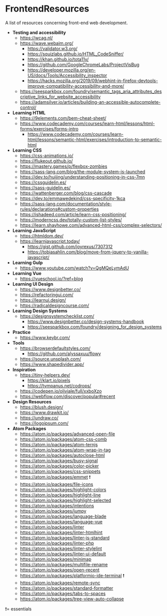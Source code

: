 
# FrontendResources
 A list of resources concerning front-end web development.

- **Testing and accessibility**
	- https://wcag.nl/
  - https://wave.webaim.org/
	- https://validator.w3.org/
	- https://squizlabs.github.io/HTML_CodeSniffer/
	- https://khan.github.io/tota11y/
	- https://github.com/GoogleChromeLabs/ProjectVisBug
	- https://developer.mozilla.org/en-US/docs/Tools/Accessibility_inspector
	- https://hacks.mozilla.org/2019/09/webhint-in-firefox-devtools-improve-compatibility-accessibility-and-more/
  - https://seesparkbox.com/foundry/semantic_tags_aria_attributes_descriptive_links_for_website_accessibility
  - https://adamsilver.io/articles/building-an-accessible-autocomplete-control/
- **Learning HTML**
	- https://9elements.com/bem-cheat-sheet/
  - https://www.codecademy.com/courses/learn-html/lessons/html-forms/exercises/forms-intro
	- https://www.codecademy.com/courses/learn-html/lessons/semantic-html/exercises/introduction-to-semantic-html
- **Learning CSS**
	- https://css-animations.io/
	- https://flukeout.github.io/
	- https://mastery.games/p/flexbox-zombies
	- https://sass-lang.com/blog/the-module-system-is-launched
	- https://dev.to/huijing/understanding-positioning-in-css-7mn
	- https://cssguidelin.es/
	- https://sass-guidelin.es/
  - https://wattenberger.com/blog/css-cascade
  - https://dev.to/emmawedekind/css-specificity-1kca
  - https://sass-lang.com/documentation/style-rules/declarations#custom-properties
  - https://ishadeed.com/article/learn-css-positioning/
  - https://moderncss.dev/totally-custom-list-styles/
  - https://learn.shayhowe.com/advanced-html-css/complex-selectors/
- **Learning JavaScript**
	- https://htmldom.dev/
  - https://learnjavascript.today/
	- https://gist.github.com/joyrexus/7307312
	- https://tobiasahlin.com/blog/move-from-jquery-to-vanilla-javascript/
- **Learning Gulp**
	- https://www.youtube.com/watch?v=QgMQeLymAdU
- **Learning Vue**
	- https://vueschool.io/?ref=blog
- **Learning UI Design**
	- https://www.designbetter.co/
	- https://refactoringui.com/
  - https://learnui.design/
  - https://radicaldesigncourse.com/
- **Learning Design Systems**
  - https://designsystemchecklist.com/
	- https://www.designbetter.co/design-systems-handbook
	- https://seesparkbox.com/foundry/designing_for_design_systems
- **Practice**
	- https://www.keybr.com/
- **Tools**
  - https://browserdefaultstyles.com/
	- https://github.com/alyssaxuu/flowy
  - https://source.unsplash.com/
  - https://www.shapedivider.app/
- **Inspiration**
  - https://tiny-helpers.dev/
	- https://klart.io/pixels
	- https://tympanus.net/codrops/
  - https://codepen.io/oliviale/full/xxboXzo
  - https://webflow.com/discover/popular#recent
- **Design Resources**
  - https://blush.design/
  - https://www.drawkit.io/
  - https://undraw.co/
  - https://logoipsum.com/
- **Atom Packages**
	- https://atom.io/packages/advanced-open-file
	- https://atom.io/packages/atom-css-comb
	- https://atom.io/packages/atom-ternjs
	- https://atom.io/packages/atom-wrap-in-tag
	- https://atom.io/packages/autoclose-html
	- https://atom.io/packages/busy-signal
	- https://atom.io/packages/color-picker
	- https://atom.io/packages/css-snippets
	- https://atom.io/packages/emmet ❗
	- https://atom.io/packages/file-icons
	- https://atom.io/packages/highlight-colors
	- https://atom.io/packages/highlight-line
	- https://atom.io/packages/highlight-selected
	- https://atom.io/packages/intentions
	- https://atom.io/packages/jumpy
	- https://atom.io/packages/language-blade
	- https://atom.io/packages/language-vue
	- https://atom.io/packages/linter
	- https://atom.io/packages/linter-htmlhint
	- https://atom.io/packages/linter-js-standard
	- https://atom.io/packages/linter-php
	- https://atom.io/packages/linter-stylelint
	- https://atom.io/packages/linter-ui-default
	- https://atom.io/packages/minimap
	- https://atom.io/packages/multifile-rename
	- https://atom.io/packages/open-recent
	- https://atom.io/packages/platformio-ide-terminal ❗
	- https://atom.io/packages/remote-sync
	- https://atom.io/packages/standard-formatter
	- https://atom.io/packages/tabs-to-spaces
	- https://atom.io/packages/tree-view-auto-collapse

❗= essentials
